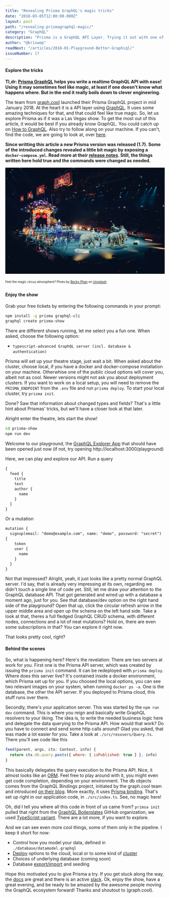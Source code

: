 ```yaml
---
title: "Revealing Prisma GraphQL's magic tricks"
date: "2018-03-05T12:00:00.000Z"
layout: post
path: "/revealing-prismagraphql-magic/"
category: "GraphQL"
description: "Prisma is a GraphQL API Layer. Trying it out with one of the available boilerplates gives you a ton of great features, almost feeling like magic. But is it? Let's have a look behind the tricks!"
author: "@kriswep"
readNext: "/articles/2018-01-Playground-Better-Graphiql/"
issueNumber: 17
---
```


#### Explore the tricks

**Tl,dr: [Prisma GraphQL](https://www.prismagraphql.com/) helps you write a realtime GraphQL API with ease! Using it may sometimes feel like magic, at least if one doesn't know what happens where. But in the end it really boils down to clever engineering.**

The team from [graph.cool](graph.cool) launched their Prisma GraphQL project in mid January 2018. At the heart it is a API layer using [GraphQL](http://graphql.org/). It uses some amazing techniques for that, and that could feel like true magic. So, let us explore Prisma as if it was a Las Vegas show. To get the most out of this article, it would be best if you already know GraphQL. You could catch up on [How to GraphQL](https://www.howtographql.com/). Also try to follow along on your machine. If you can't, find the code, we are going to look at, over [here](https://github.com/kriswep/prisma-show).

**Since writting this article a new Prisma version was released (1.7).
Some of the introduced changes revealed a little bit magic by exposing a `docker-compose.yml`.
Read more at their [release notes](https://github.com/graphcool/prisma/releases/tag/1.7.0).
Still, the things written here hold true and the commands were changed as needed.**

![A circus show with elephants and different artists, some of them on motorcyles.](circus.jpg)

<p><sub><sup>Feel the magic circus atmosphere? Photo by <a href="https://unsplash.com/@beckyphan">Becky Phan</a> on <a href="https://unsplash.com/photos/o8-670KHgK8">Unsplash</a>.</sup></sub></p>

#### Enjoy the show

Grab your free tickets by entering the following commands in your prompt:

```bash
npm install -g prisma graphql-cli
graphql create prisma-show
```

There are different shows running, let me select you a fun one. When asked, choose the following option:

- `typescript-advanced GraphQL server (incl. database & authentication)`

Prisma will set up your theatre stage, just wait a bit. When asked about the cluster, choose local, if you have a docker and docker-compose installation on your machine. Otherwhise one of the public cloud options will cover you, albeit not as cool. Newer versions might not ask you about deployment clusters. If you want to work on a local setup, you will need to remove the `PRISMA_ENDPOINT` from the `.env` file and run `prisma deploy`. To start your local cluster, try `prisma init`.

Done? Saw that information about changed types and fields? That's a little hint about Prismas' tricks, but we'll have a closer look at that later.

Alright enter the theatre, lets start the show!

```bash
cd prisma-show
npm run dev
```

Welcome to our playground, the [GraphQL Explorer App](/playground-better-graphiql/) that should have been opened just now (if not, try opening http://localhost:3000/playground)

Here, we can play and explore our API. Run a query

```
{
  feed {
    title
    text
    author {
      name
    }
  }
}
```

Or a mutation

```
mutation {
  signup(email: "demo@example.com", name: "demo", password: "secret") {
    token
    user {
      name
    }
  }
}
```

Not that impressed? Alright, yeah, it just looks like a pretty normal GraphQL server. I'd say, that is already very impressing at its own, regarding we didn't touch a single line of code yet. Still, let me draw your attention to the GraphQL database API. That got generated and wired up with a database a moment ago, just for you. See that database/dev option on the right hand side of the playground? Open that up, click the circular refresh arrow in the upper middle area and open up the schema on the left hand side. Take a look at that, theres a full fledged GraphQL CRUD schema, with different nodes, connections and a lot of neat mutations? Hold on, there are even some subscriptions in that? You can explore it right now.

That looks pretty cool, right?

#### Behind the scenes

So, what is happening here? Here's the revelation: There are two servers at work for you. First one is the Prisma API server, which was created by issuing the `prisma init` command. It can be redeployed with `prisma deploy`. Where does this server live? It's contained inside a docker environment, which Prisma set up for you. If you choosed the local options, you can see two relevant images on your system, when running `docker ps -a`. One is the database, the other the API server. If you deployed to Prisma cloud, this stuff runs over there.

Secondly, there's your application server. This was started by the `npm run dev` command. This is where you reign and basically write GraphQL resolvers to your liking. The idea is, to write the needed business logic here and delegate the data querying to the Prisma API. How would that work? Do you have to connect and send some http calls around? Glad you asked, that was made a lot easier for you. Take a look at `./src/resovers/Query.ts`. There you'll see code like this

```JavaScript
feed(parent, args, ctx: Context, info) {
  return ctx.db.query.posts({ where: { isPublished: true } }, info)
}
```

This basically delegates the query execution to the Prisma API. Nice, it almost looks like an [ORM](https://en.wikipedia.org/wiki/Object-relational_mapping). Feel free to play around with it, you might even get code completion, depending on your environment. The db objects comes from the GraphQL Bindings project, initiated by the graph.cool team and introduced [on their blog](https://blog.graph.cool/reusing-composing-graphql-apis-with-graphql-bindings-80a4aa37cff5). More exactly, it uses [Prisma binding](https://github.com/graphcool/prisma-binding). That's set up right in our application code, in `./src/index.ts`. See, no magic here!

Oh, did I tell you where all this code in front of us came from? `primsa init` pulled that right from the [GraphQL Boilerplates](https://github.com/graphql-boilerplates) GitHub organization, we used [TypeScript variant](https://github.com/graphql-boilerplates/typescript-graphql-server). There are a lot more, if you want to explore.

And we can see even more cool things, some of them only in the pipeline. I keep it short for now:

- Control how you model your data, defined in `./database/datamodel.graphql`
- [Deploy](https://www.prismagraphql.com/docs/tutorials/cluster-deployment/kubernetes-aiqu8ahgha) options to the cloud, local or to some kind of [cluster](https://www.prismagraphql.com/docs/reference/clusters/overview-eu2ood0she)
- Choices of underlying database (coming soon)
- Database [export/import](https://www.prismagraphql.com/docs/reference/data-import-and-export/data-import-ol2eoh8xie) and seeding

Hope this motivated you to give Prisma a try. If you get stuck along the way, the [docs](https://www.prismagraphql.com/docs) are great and there is an active [slack](https://slack.graph.cool/).
Ok, enjoy the show, have a great evening, and be ready to be amazed by the awesome people moving the GraphQL ecosystem forward! Thanks and shoutout to (graph.cool).
